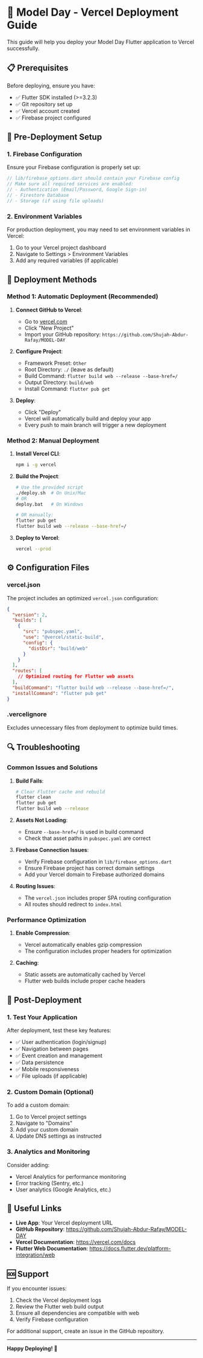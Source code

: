 # 🚀 Model Day - Vercel Deployment Guide

This guide will help you deploy your Model Day Flutter application to Vercel successfully.

## 📋 Prerequisites

Before deploying, ensure you have:

- ✅ Flutter SDK installed (>=3.2.3)
- ✅ Git repository set up
- ✅ Vercel account created
- ✅ Firebase project configured

## 🔧 Pre-Deployment Setup

### 1. Firebase Configuration

Ensure your Firebase configuration is properly set up:

```dart
// lib/firebase_options.dart should contain your Firebase config
// Make sure all required services are enabled:
// - Authentication (Email/Password, Google Sign-in)
// - Firestore Database
// - Storage (if using file uploads)
```

### 2. Environment Variables

For production deployment, you may need to set environment variables in Vercel:

1. Go to your Vercel project dashboard
2. Navigate to Settings > Environment Variables
3. Add any required variables (if applicable)

## 🚀 Deployment Methods

### Method 1: Automatic Deployment (Recommended)

1. **Connect GitHub to Vercel**:
   - Go to [vercel.com](https://vercel.com)
   - Click "New Project"
   - Import your GitHub repository: `https://github.com/Shujah-Abdur-Rafay/MODEL-DAY`

2. **Configure Project**:
   - Framework Preset: `Other`
   - Root Directory: `./` (leave as default)
   - Build Command: `flutter build web --release --base-href=/`
   - Output Directory: `build/web`
   - Install Command: `flutter pub get`

3. **Deploy**:
   - Click "Deploy"
   - Vercel will automatically build and deploy your app
   - Every push to main branch will trigger a new deployment

### Method 2: Manual Deployment

1. **Install Vercel CLI**:
   ```bash
   npm i -g vercel
   ```

2. **Build the Project**:
   ```bash
   # Use the provided script
   ./deploy.sh  # On Unix/Mac
   # OR
   deploy.bat   # On Windows
   
   # OR manually:
   flutter pub get
   flutter build web --release --base-href=/
   ```

3. **Deploy to Vercel**:
   ```bash
   vercel --prod
   ```

## ⚙️ Configuration Files

### vercel.json
The project includes an optimized `vercel.json` configuration:

```json
{
  "version": 2,
  "builds": [
    {
      "src": "pubspec.yaml",
      "use": "@vercel/static-build",
      "config": {
        "distDir": "build/web"
      }
    }
  ],
  "routes": [
    // Optimized routing for Flutter web assets
  ],
  "buildCommand": "flutter build web --release --base-href=/",
  "installCommand": "flutter pub get"
}
```

### .vercelignore
Excludes unnecessary files from deployment to optimize build times.

## 🔍 Troubleshooting

### Common Issues and Solutions

1. **Build Fails**:
   ```bash
   # Clear Flutter cache and rebuild
   flutter clean
   flutter pub get
   flutter build web --release
   ```

2. **Assets Not Loading**:
   - Ensure `--base-href=/` is used in build command
   - Check that asset paths in `pubspec.yaml` are correct

3. **Firebase Connection Issues**:
   - Verify Firebase configuration in `lib/firebase_options.dart`
   - Ensure Firebase project has correct domain settings
   - Add your Vercel domain to Firebase authorized domains

4. **Routing Issues**:
   - The `vercel.json` includes proper SPA routing configuration
   - All routes should redirect to `index.html`

### Performance Optimization

1. **Enable Compression**:
   - Vercel automatically enables gzip compression
   - The configuration includes proper headers for optimization

2. **Caching**:
   - Static assets are automatically cached by Vercel
   - Flutter web builds include proper cache headers

## 📱 Post-Deployment

### 1. Test Your Application

After deployment, test these key features:
- ✅ User authentication (login/signup)
- ✅ Navigation between pages
- ✅ Event creation and management
- ✅ Data persistence
- ✅ Mobile responsiveness
- ✅ File uploads (if applicable)

### 2. Custom Domain (Optional)

To add a custom domain:
1. Go to Vercel project settings
2. Navigate to "Domains"
3. Add your custom domain
4. Update DNS settings as instructed

### 3. Analytics and Monitoring

Consider adding:
- Vercel Analytics for performance monitoring
- Error tracking (Sentry, etc.)
- User analytics (Google Analytics, etc.)

## 🔗 Useful Links

- **Live App**: Your Vercel deployment URL
- **GitHub Repository**: https://github.com/Shujah-Abdur-Rafay/MODEL-DAY
- **Vercel Documentation**: https://vercel.com/docs
- **Flutter Web Documentation**: https://docs.flutter.dev/platform-integration/web

## 🆘 Support

If you encounter issues:

1. Check the Vercel deployment logs
2. Review the Flutter web build output
3. Ensure all dependencies are compatible with web
4. Verify Firebase configuration

For additional support, create an issue in the GitHub repository.

---

**Happy Deploying! 🎉**
